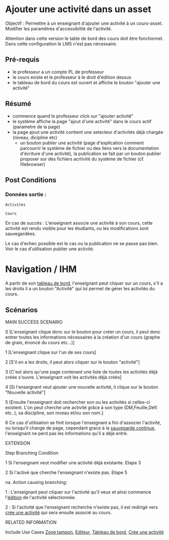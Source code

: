 # Ajouter une activité dans un asset


Objectif : Permettre à un enseignant d'ajouter une activité à un cours-asset.
 Modifier les paramêtres d'accessibilité de l'activité.



Attention dans cette version le table de bord des cours doit être fonctionnel. Dans cette configuration le LMS n'est pas nécessaire.

## Pré-requis 
- le professeur a un compte PL de professeur
- le cours existe et le professeur à le droit d'édition dessus
- le tableau de bord du cours est ouvert et affiche le bouton "ajouter une activité" 

## Résumé 
- commence quand le professeur click sur "ajouter activité"
- le système affiche la page "ajout d'une activité" dans le cours actif (parametre de la page)
- la page ajout une activité contient une selecteur d'activités déjà chargée (niveau, dicipline etc)
	- un bouton publier une activité (page d'explication comment parcourrir le système de fichier ou des liens vers la documentation d'écriture d'une activité), la publication se fait par un bouton publier proposer sur des fichiers acrtivité du système de fichier (cf.  filebrowser)


## Post Conditions

### Données sortie :

	Activités

	Cours

En cas de succès : L'enseignant associe une activité à son cours, cette activité est rendu visible pour les étudiants, ou les modifications sont sauvegardées.

Le cas d'echec possible est le cas ou la publication ne se passe pas bien. Voir le cas d'utilisation publier une activité.

# Navigation / IHM

A partir de son [tableau de bord](../utilisateur/tableaudebord.md), l'enseignant peut cliquer sur un cours, s'il a les droits il a un bouton "Activité" qui lui permet de gérer les activités du cours.

## Scénarios

MAIN SUCCESS SCENARIO

S	[L'enseignant clique donc sur le bouton pour créer un cours, il peut donc entrer toutes les informations nécessaires à la création d'un cours (graphe de grain, énoncé du cours etc...)]

1	[L'enseignant clique sur l'un de ses cours]

2	[S'il en a les droits, il peut alors cliquer sur le bouton "activité"]

3	[C'est alors qu'une page contenant une liste de toutes les activités déjà créée s'ouvre. L'enseignant voit les activités déjà créés]

4   [Si l'enseignant veut ajouter une nouvelle activité, il clique sur le bouton "Nouvelle activité"]

5   [Ensuite l'enseignant doit rechercher son ou les activités si celles-ci existent. L'on peut cherche une activité grâce à son type (DM,Feuille,Défi etc..), sa discipline, son niveau et/ou son nom.]

6   Ce cas d'utilisation se finit lorsque l'enseignant a fini d'associer l'activité, ou lorsqu'il change de page, cependant grace à la [sauvegarde continue](../../concept/zonetampon.md), l'enseignant ne perd pas les informations qu'il a déjà entré.


EXTENSION


Step    Branching Condition

1	 Si l'enseignant veut modifier une activité déjà existante. Etape 3

2    Si l'activé que cherche l'enseignant n'existe pas. Etape 5

na.  Action causing branching:

1 : L'enseignant peut cliquer sur l'activité qu'il veux et ainsi commence l'[édition](../../concept/editeurdechamps.md) de l'activité sélectionnée.

2 : Si l'activité que l'enseignant recherche n'existe pas, il est redirigé vers [crée une activité](../createur/creeractivite.md) qui sera ensuite associé au cours.



RELATED INFORMATION

Include Use Cases	[Zone tampon](../../concept/zonetampon.md), [Editeur](../../concept/editeurdechamps.md), [Tableau de bord](../utilisateur/tableaudebord.md), [Crée une activité](../createur/creeractivite.md)



<!---
Author : Jordan
Validator :
-->
